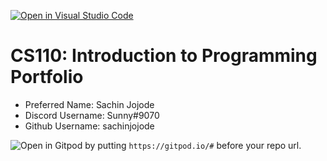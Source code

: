 [![Open in Visual Studio Code](https://classroom.github.com/assets/open-in-vscode-c66648af7eb3fe8bc4f294546bfd86ef473780cde1dea487d3c4ff354943c9ae.svg)](https://classroom.github.com/online_ide?assignment_repo_id=9842947&assignment_repo_type=AssignmentRepo)
# CS110: Introduction to Programming Portfolio

- Preferred Name: Sachin Jojode
- Discord Username: Sunny#9070
- Github Username: sachinjojode

![Open in Gitpod](https://gitpod.io/button/open-in-gitpod.svg) by putting `https://gitpod.io/#` before your repo url.
